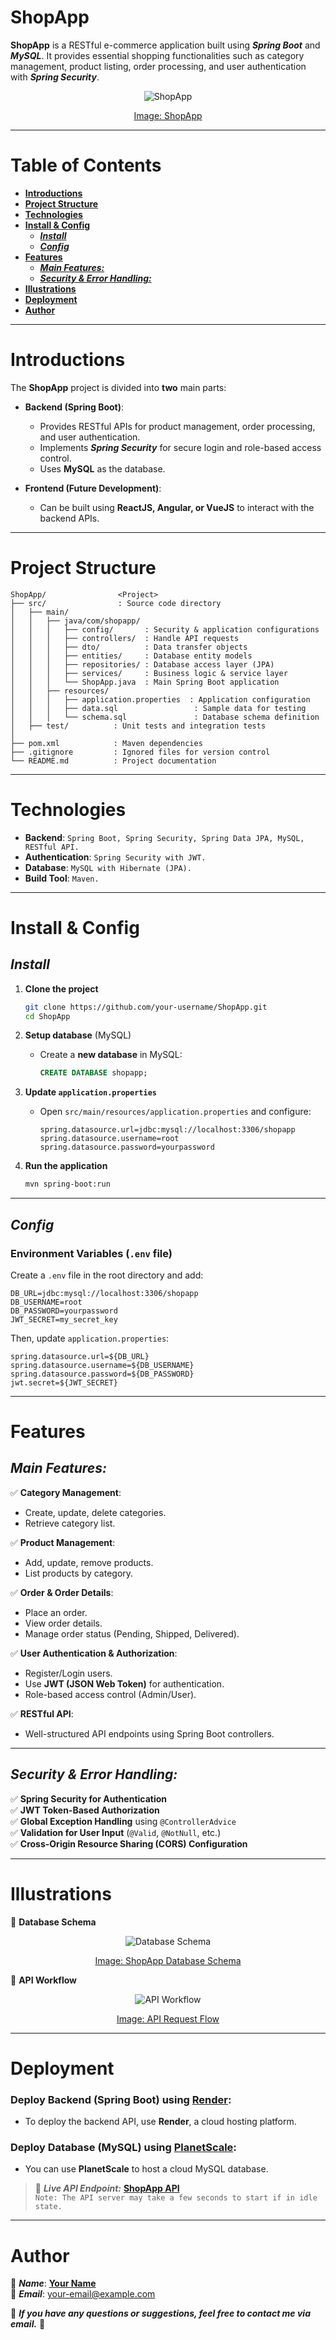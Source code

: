 # **ShopApp**  
**ShopApp** is a RESTful e-commerce application built using ***Spring Boot*** and ***MySQL***. It provides essential shopping functionalities such as category management, product listing, order processing, and user authentication with ***Spring Security***.  

<p align="center"><img src="./images/shopapp.png" title="ShopApp"/></p>  
<p align="center"><u>Image: ShopApp</u></p>  

---

# **Table of Contents**  
- [**Introductions**](#introductions)  
- [**Project Structure**](#project-structure)  
- [**Technologies**](#technologies)  
- [**Install & Config**](#install--config)  
  - [***Install***](#install)  
  - [***Config***](#config)  
- [**Features**](#features)  
  - [***Main Features:***](#main-features)  
  - [***Security & Error Handling:***](#security--error-handling)  
- [**Illustrations**](#illustrations)  
- [**Deployment**](#deployment)  
- [**Author**](#author)  

---

# **Introductions**  
The **ShopApp** project is divided into **two** main parts:  

- **Backend (Spring Boot)**:  
  - Provides RESTful APIs for product management, order processing, and user authentication.  
  - Implements ***Spring Security*** for secure login and role-based access control.  
  - Uses **MySQL** as the database.  

- **Frontend (Future Development)**:  
  - Can be built using **ReactJS, Angular, or VueJS** to interact with the backend APIs.  

---

# **Project Structure**  

```
ShopApp/                <Project>
├── src/                : Source code directory
│   ├── main/           
│   │   ├── java/com/shopapp/
│   │   │   ├── config/       : Security & application configurations
│   │   │   ├── controllers/  : Handle API requests
│   │   │   ├── dto/          : Data transfer objects
│   │   │   ├── entities/     : Database entity models
│   │   │   ├── repositories/ : Database access layer (JPA)
│   │   │   ├── services/     : Business logic & service layer
│   │   │   └── ShopApp.java  : Main Spring Boot application
│   │   ├── resources/
│   │   │   ├── application.properties  : Application configuration
│   │   │   ├── data.sql                 : Sample data for testing
│   │   │   └── schema.sql               : Database schema definition
│   ├── test/          : Unit tests and integration tests
│
├── pom.xml            : Maven dependencies
├── .gitignore         : Ignored files for version control
└── README.md          : Project documentation
```

---

# **Technologies**  
- **Backend**: `Spring Boot, Spring Security, Spring Data JPA, MySQL, RESTful API.`  
- **Authentication**: `Spring Security with JWT.`  
- **Database**: `MySQL with Hibernate (JPA).`  
- **Build Tool**: `Maven.`  

---

# **Install & Config**  
## ***Install***  
1. **Clone the project**  
   ```sh
   git clone https://github.com/your-username/ShopApp.git
   cd ShopApp
   ```

2. **Setup database** (MySQL)  
   - Create a **new database** in MySQL:  
     ```sql
     CREATE DATABASE shopapp;
     ```

3. **Update `application.properties`**  
   - Open `src/main/resources/application.properties` and configure:  
     ```properties
     spring.datasource.url=jdbc:mysql://localhost:3306/shopapp
     spring.datasource.username=root
     spring.datasource.password=yourpassword
     ```

4. **Run the application**  
   ```sh
   mvn spring-boot:run
   ```

---

## ***Config***  
### **Environment Variables (`.env` file)**  
Create a `.env` file in the root directory and add:  
```env
DB_URL=jdbc:mysql://localhost:3306/shopapp
DB_USERNAME=root
DB_PASSWORD=yourpassword
JWT_SECRET=my_secret_key
```
Then, update `application.properties`:  
```properties
spring.datasource.url=${DB_URL}
spring.datasource.username=${DB_USERNAME}
spring.datasource.password=${DB_PASSWORD}
jwt.secret=${JWT_SECRET}
```

---

# **Features**  
## ***Main Features:***  
✅ **Category Management**:  
   - Create, update, delete categories.  
   - Retrieve category list.  

✅ **Product Management**:  
   - Add, update, remove products.  
   - List products by category.  

✅ **Order & Order Details**:  
   - Place an order.  
   - View order details.  
   - Manage order status (Pending, Shipped, Delivered).  

✅ **User Authentication & Authorization**:  
   - Register/Login users.  
   - Use **JWT (JSON Web Token)** for authentication.  
   - Role-based access control (Admin/User).  

✅ **RESTful API**:  
   - Well-structured API endpoints using Spring Boot controllers.  

---

## ***Security & Error Handling:***  
✅ **Spring Security for Authentication**  
✅ **JWT Token-Based Authorization**  
✅ **Global Exception Handling** using `@ControllerAdvice`  
✅ **Validation for User Input** (`@Valid`, `@NotNull`, etc.)  
✅ **Cross-Origin Resource Sharing (CORS) Configuration**  

---

# **Illustrations**  
📌 **Database Schema**  
<p align="center"><img src="./images/db_schema.png" title="Database Schema"/></p>  
<p align="center"><u>Image: ShopApp Database Schema</u></p>  

📌 **API Workflow**  
<p align="center"><img src="./images/api_workflow.png" title="API Workflow"/></p>  
<p align="center"><u>Image: API Request Flow</u></p>  

---

# **Deployment**  
### **Deploy Backend (Spring Boot) using [Render](https://render.com/):**  
- To deploy the backend API, use **Render**, a cloud hosting platform.  

### **Deploy Database (MySQL) using [PlanetScale](https://planetscale.com/):**  
- You can use **PlanetScale** to host a cloud MySQL database.  

> 🚀 ***Live API Endpoint:*** [**ShopApp API**](https://your-api-url.com)  
> `Note: The API server may take a few seconds to start if in idle state.`  

---

# **Author**  
📌 ***Name***: [**Your Name**](https://github.com/your-username)  
📌 ***Email***: your-email@example.com  

💬 ***If you have any questions or suggestions, feel free to contact me via email.*** 🚀
